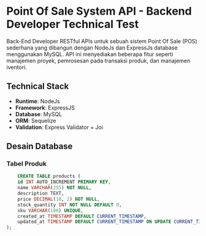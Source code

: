 # Point Of Sale System API - Backend Developer Technical Test

Back-End Developer RESTful APIs untuk sebuah sistem Point Of Sale (POS) sederhana yang dibangun dengan NodeJs dan ExpressJs database menggunakan MySQL. API ini menyediakan beberapa fitur seperti manajemen proyek, pemrosesan pada transaksi produk, dan manajemen iventori.

## Technical Stack
- **Runtime**: NodeJs
- **Framework**: ExpressJS
- **Database**: MySQL
- **ORM**: Sequelize
- **Validation**: Express Validator + Joi

## Desain Database
### Tabel Produk
```sql
    CREATE TABLE products (
    id INT AUTO_INCREMENT PRIMARY KEY,
    name VARCHAR(255) NOT NULL,
    description TEXT,
    price DECIMAL(10, 2) NOT NULL,
    stock_quantity INT NOT NULL DEFAULT 0,
    sku VARCHAR(100) UNIQUE,
    created_at TIMESTAMP DEFAULT CURRENT_TIMESTAMP,
    updated_at TIMESTAMP DEFAULT CURRENT_TIMESTAMP ON UPDATE CURRENT_TIMESTAMP
);
```

